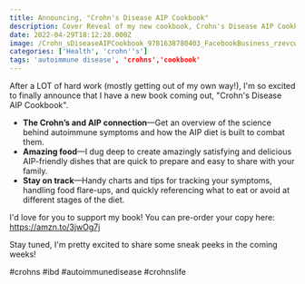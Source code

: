 ```yaml
---
title: Announcing, "Crohn's Disease AIP Cookbook"
description: Cover Reveal of my new cookbook, Crohn's Disease AIP Cookbook!
date: 2022-04-29T18:12:28.000Z
image: /Crohn_sDiseaseAIPCookbook_9781638780403_FacebookBusiness_rzevcw.jpg
categories: ['Health', 'crohn''s']
tags: 'autoimmune disease', 'crohns','cookbook'
---
```


After a LOT of hard work (mostly getting out of my own way!), I'm so excited to finally announce that I have a new book coming out, "Crohn's Disease AIP Cookbook". 

- **The Crohn’s and AIP connection**—Get an overview of the science behind autoimmune symptoms and how the AIP diet is built to combat them.
- **Amazing food**—I dug deep to create amazingly satisfying and delicious AIP-friendly dishes that are quick to prepare and easy to share with your family.
- **Stay on track**—Handy charts and tips for tracking your symptoms, handling food flare-ups, and quickly referencing what to eat or avoid at different stages of the diet.

I'd love for you to support my book! You can pre-order your copy here: https://amzn.to/3jwOg7j

Stay tuned, I'm pretty excited to share some sneak peeks in the coming weeks!

#crohns #ibd #autoimmunedisease #crohnslife